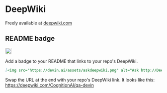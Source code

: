# DeepWiki
Freely available at [deepwiki.com](https://deepwiki.com/)

## README badge
[<img src="https://devin.ai/assets/askdeepwiki.png" alt="Ask http://DeepWiki.com" height="20"/>](https://deepwiki.com)

Add a badge to your README that links to your repo's DeepWiki.

```markdown
[<img src="https://devin.ai/assets/askdeepwiki.png" alt="Ask http://DeepWiki.com" height="20"/>](https://deepwiki.com)
```

Swap the URL at the end with your repo's DeepWiki link. It looks like this: https://deepwiki.com/CognitionAI/qa-devin
